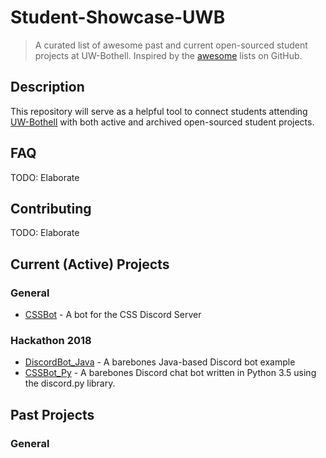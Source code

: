 # Student-Showcase-UWB

> A curated list of awesome past and current open-sourced student projects at UW-Bothell. Inspired by the [awesome](https://github.com/sindresorhus/awesome) lists on GitHub.

## Description

This repository will serve as a helpful tool to connect students attending [UW-Bothell](https://www.uwb.edu/) with both active and archived open-sourced student projects.

## FAQ

TODO: Elaborate

## Contributing

TODO: Elaborate

## Current (Active) Projects

### General

-   [CSSBot](https://github.com/Chris-Johnston/CSSBot) - A bot for the CSS Discord Server

### Hackathon 2018

-   [DiscordBot_Java](https://github.com/uwb-acm/discordbot_java) - A barebones Java-based Discord bot example
-   [CSSBot_Py](https://github.com/UWB-ACM/CSSBot_Py) -
    A barebones Discord chat bot written in Python 3.5 using the discord.py library.

## Past Projects

### General
